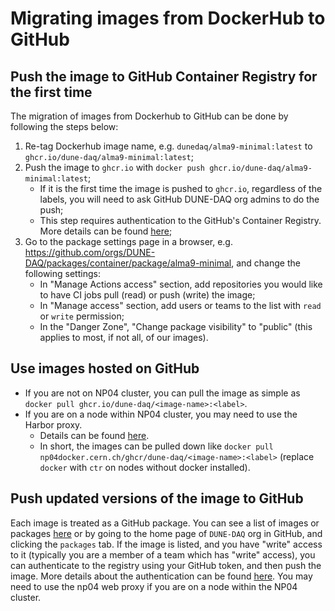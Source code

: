# Migrating images from DockerHub to GitHub

## Push the image to GitHub Container Registry for the first time

The migration of images from Dockerhub to GitHub can be done by following the steps below:
1. Re-tag Dockerhub image name, e.g. `dunedaq/alma9-minimal:latest` to `ghcr.io/dune-daq/alma9-minimal:latest`;
2. Push the image to `ghcr.io` with `docker push ghcr.io/dune-daq/alma9-minimal:latest`;
    - If it is the first time the image is pushed to `ghcr.io`, regardless of the labels, you will need to ask GitHub DUNE-DAQ org admins to do the push; 
    - This step requires authentication to the GitHub's Container Registry. More details can be found [here](https://docs.github.com/en/packages/working-with-a-github-packages-registry/working-with-the-container-registry#authenticating-in-a-github-actions-workflow);
3. Go to the package settings page in a browser, e.g. https://github.com/orgs/DUNE-DAQ/packages/container/package/alma9-minimal, and change the following settings:
    - In "Manage Actions access" section, add repositories you would like to have CI jobs pull (read) or push (write) the image;
    - In "Manage access" section, add users or teams to the list with `read` or `write` permission;
    - In the "Danger Zone", "Change package visibility" to "public" (this applies to most, if not all, of our images).

## Use images hosted on GitHub

- If you are not on NP04 cluster, you can pull the image as simple as `docker pull ghcr.io/dune-daq/<image-name>:<label>`. 
- If you are on a node within NP04 cluster, you may need to use the Harbor proxy. 
  - Details can be found [here](https://hackmd.io/hLvDnTFEQBmQdjCBFwESTg). 
  - In short, the images can be pulled down like `docker pull np04docker.cern.ch/ghcr/dune-daq/<image-name>:<label>` (replace `docker` with `ctr` on nodes without docker installed).

## Push updated versions of the image to GitHub

Each image is treated as a GitHub package. You can see a list of images or packages [here](https://github.com/orgs/DUNE-DAQ/packages) or by going to the home page of `DUNE-DAQ` org in GitHub, and clicking the `packages` tab. If the image is listed, and you have "write" access to it (typically you are a member of a team which has "write" access), you can authenticate to the registry using your GitHub token, and then push the image. More details about the authentication can be found [here](https://docs.github.com/en/packages/working-with-a-github-packages-registry/working-with-the-container-registry#authenticating-in-a-github-actions-workflow). You may need to use the np04 web proxy if you are on a node within the NP04 cluster.






